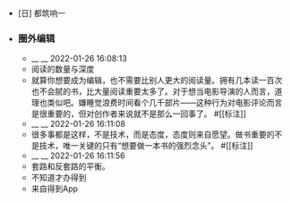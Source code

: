 - [日] 都筑响一
- ### 圈外编辑
    - __ __ 2022-01-26 16:08:13
    - 阅读的数量与深度
    - 就算你想要成为编辑，也不需要比别人更大的阅读量。拥有几本读一百次也不会腻的书，比大量阅读重要太多了。对于想当电影导演的人而言，道理也类似吧。嫌睡觉浪费时间看个几千部片——这种行为对电影评论而言是很重要的，但对创作者来说就不是那么一回事了。
#[[标注]]
    - __ __ 2022-01-26 16:11:08
    - 很多事都是这样，不是技术，而是态度，态度则来自愿望。做书重要的不是技术，唯一关键的只有“想要做一本书的强烈念头”。
#[[标注]]
    - __ __ 2022-01-26 16:11:56
    - 套路和反套路的平衡。
    - 不知道才办得到
    - 来自得到App
